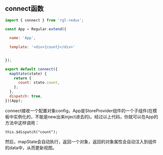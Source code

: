 ## connect函数

```javascript
import { connect } from 'rgl-redux';

const App = Regular.extend({
  
  name: 'App',
  
  template: '<div>{count}</div>'

    
});

export default connect({
  mapState(state) {
    return {
      count: state.count,
    };
  },
  dispatch: true,
})(App);
```
connect接收一个配置对象config，App是StoreProvider组件的一个子组件(在模板中实例化的，不能是new出来inject进去的)。经过以上代码，你就可以在App的方法中这样调用：
```
this.$dispatch("count");
```
然后，mapState会自动执行，返回一个对象，返回的对象属性会自动注入到组件的data中，从而更新视图。